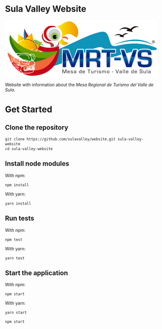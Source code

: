 # Sula Valley Website

![Sula Valley](https://raw.githubusercontent.com/sulavalley/website/master/src/assets/images/logo.png)

Website with information about the _Mesa Regional de Turismo del Valle de Sula_.

# Get Started

## Clone the repository

```
git clone https://github.com/sulavalley/website.git sula-valley-website
cd sula-valley-website
```

## Install node modules

With npm:

```
npm install
```

With yarn:

```
yarn install
```

## Run tests

With npm:

```
npm test
```

With yarn:

```
yarn test
```

## Start the application

With npm:

```
npm start
```

With yarn:

```
yarn start
```

```
npm start
```
